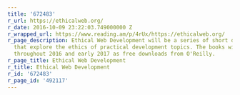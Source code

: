 ```yaml
---
title: '672483'
r_url: https://ethicalweb.org/
r_date: 2016-10-09 23:22:03.749000000 Z
r_wrapped_url: https://www.reading.am/p/4rUx/https://ethicalweb.org/
r_page_description: Ethical Web Development will be a series of short digital books
  that explore the ethics of practical development topics. The books will be released
  throughout 2016 and early 2017 as free downloads from O'Reilly.
r_page_title: Ethical Web Development
r_title: Ethical Web Development
r_id: '672483'
r_page_id: '492117'
---
```



